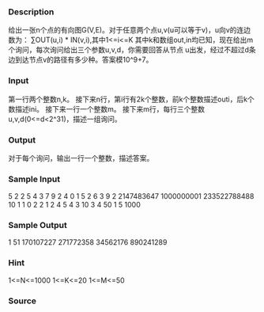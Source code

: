 
### Description
给出一张n个点的有向图G(V,E)。对于任意两个点u,v(u可以等于v)，u向v的连边数为：
∑OUT(u,i) * IN(v,i),其中1<=i<=K
其中k和数组out,in均已知，现在给出m个询问，每次询问给出三个参数u,v,d，你需要回答从节点
u出发，经过不超过d条边到达节点v的路径有多少种。答案模10^9+7。


### Input
第一行两个整数n,k。
接下来n行，第i行有2k个整数，前k个整数描述outi，后k个数描述ini。
接下来一行一个整数m。
接下来m行，每行三个整数u,v,d(0<=d<2^31)，描述一组询问。


### Output
对于每个询问，输出一行一个整数，描述答案。


### Sample Input
5 2
2 5 4 3
7 9 2 4
0 1 5 2
6 3 9 2
2147483647 1000000001 233522788488
10
1 1 0
2 2 1
2 4 5
4 3 10
3 4 50
1 5 1000
### Sample Output
1
51
170107227
271772358
34562176
890241289
### Hint
1<=N<=1000
1<=K<=20
1<=M<=50

### Source
